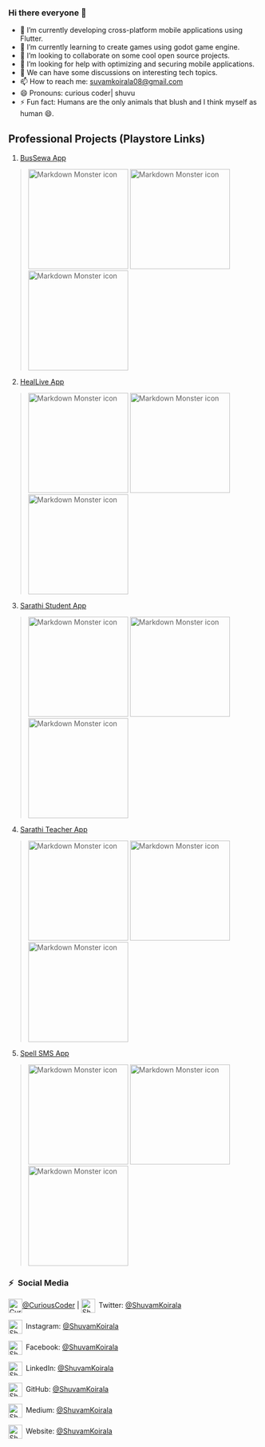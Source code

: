 ### Hi there everyone 👋

- 🔭 I’m currently developing cross-platform mobile applications using Flutter.
- 🌱 I’m currently learning to create games using godot game engine.
- 👯 I’m looking to collaborate on some cool open source projects.
- 🤔 I’m looking for help with optimizing and securing mobile applications.
- 💬 We can have some discussions on interesting tech topics.
- 📫 How to reach me: suvamkoirala08@gmail.com
- 😄 Pronouns: curious coder| shuvu
- ⚡ Fun fact: Humans are the only animals that blush and I think myself as human 😄.

## Professional Projects (Playstore Links)
1. [BusSewa App](https://play.google.com/store/apps/details?id=com.diyalo.bussewa&hl=en)
> <img src="https://play-lh.googleusercontent.com/RucBOegszTgzyHQuE5hzefJT2FOvPFOpNVNwxAt6tF1dDMg-hTNdS4SUFocQyJiQgg=w526-h296-rw" alt="Markdown Monster icon" height="200em" /> <img src="https://play-lh.googleusercontent.com/aZ4aVMGRbm_xjdnUgOD3LOFvUyQtpocyv5bwWdyYxp4xRDa1OjrmzwNSP5vJfO9guII=w526-h296-rw" alt="Markdown Monster icon" height="200em" /> <img src="https://play-lh.googleusercontent.com/mOzpQ3rNGeSJKcVkbauFFNUMoHdq1rTfzvL40vQtIBDv3AaToNLvxgjKAVRdFN6M5WaB=w526-h296-rw" alt="Markdown Monster icon" height="200em" />
2. [HealLive App](https://play.google.com/store/apps/details?id=com.spellinnovation.heallive&hl=en&gl=US)
> <img src="https://play-lh.googleusercontent.com/U-5FHj8W9ZG7fSbu_fYyVT8e-KqHlF7h_jU9BzbE1gUxb828q_J-CB38v8WpMo9z3w=w2560-h1440-rw" alt="Markdown Monster icon" height="200em" /> <img src="https://play-lh.googleusercontent.com/HuSueavVMTYEXF8jHU5TIwpOHEhu5jBUmY_PRLK8bCGUCL2b3h_5HmMuh9k5wvFL0hs=w2560-h1440-rw" alt="Markdown Monster icon" height="200em" /> <img src="https://play-lh.googleusercontent.com/ojybMPiNPuVs59s7Of2LtSV5tXFog4Msv9p_MMaQjYPnh0Nt2QVqnpGlcq_dYVuW33M=w2560-h1440-rw" alt="Markdown Monster icon" height="200em" />
3. [Sarathi Student App](https://play.google.com/store/apps/details?id=com.spellInnovation.sarathi&hl=en&gl=US)
> <img src="https://play-lh.googleusercontent.com/v2QuLvQH1YvYQbDhfBSVYMG_HWYKlqdn4lafQEPsaEEqTg8Xw59uS0UFMTWkGnwUlqAP=w2560-h1440-rw" alt="Markdown Monster icon" height="200em" /> <img src="https://play-lh.googleusercontent.com/XpohLlacNWuHvQzKsz881iDT9HtjPSmOzJrE9LG-xMtYYj5bqKtp4zUjZsUZtU7Y-7A=w2560-h1440-rw" alt="Markdown Monster icon" height="200em" /> <img src="https://play-lh.googleusercontent.com/MjsG013Xc_TEc_e_ObpQolReDBuqs3EF5HNPN0FdKlHMJeZc39fpSQeyvbO6-xIyKlA=w2560-h1440-rw" alt="Markdown Monster icon" height="200em" />
4. [Sarathi Teacher App](https://play.google.com/store/apps/details?id=com.spellInnovation.sarathi_teacher&hl=en&gl=US)
> <img src="https://play-lh.googleusercontent.com/WFj2TVFyvyvma_fx_z223yAMJJw5FJUoXF9WM_cMf2Z4o32lBG7V8RVKNYkjtt31Ncs=w526-h296-rw" alt="Markdown Monster icon" height="200em" /> <img src="https://play-lh.googleusercontent.com/4WdePMOMnaY7BBSkSBywmqQbxtBWsSMpiIQO31OLOgil2BZRRXE4nXslch-VIWExQQ0=w526-h296-rw" alt="Markdown Monster icon" height="200em" /> <img src="https://play-lh.googleusercontent.com/F_KWcemIRpeRkQSo155qUGDx9uSAvR35ZsSJbqP46_QKNGvgs3cZMvClOvS5py1adFA=w526-h296-rw" alt="Markdown Monster icon" height="200em" />
5. [Spell SMS App](https://play.google.com/store/apps/details?id=com.spellInnovation.cpass.sms&hl=en&gl=US)
> <img src="https://play-lh.googleusercontent.com/SY_84kS3EVG8BXj7SIlpFKbpKTgSWPTJyZJqmNDrVqUvqBfERjznBU45kBdaR_ZXDRFG=w526-h296-rw" alt="Markdown Monster icon" height="200em" /> <img src="https://play-lh.googleusercontent.com/QiYEzXTYTZVBomd5QlY7TDdKNl_9mKqCOTfTCXItaA3UwJkX3q-qBLXhtDoBRd5Wfg=w526-h296-rw" alt="Markdown Monster icon" height="200em" /> <img src="https://play-lh.googleusercontent.com/OTAXNJo1JZgzK09mJ4IR9KlUjwfvNu_pEOyEf1dge1i381Sztr4hqmbNIT8GC0DUfQo=w526-h296-rw" alt="Markdown Monster icon" height="200em" />


### ⚡&ensp;Social Media

[<img align="center" alt="Curious Coder | YouTube" width="28px" src="https://firebasestorage.googleapis.com/v0/b/web-johannesmilke.appspot.com/o/other%2Fsocial%2Fyoutube.png?alt=media" />](https://www.youtube.com/channel/UCxei3a_ocUPux_foujUxYUg?sub_confirmation=1)[@CuriousCoder](https://www.youtube.com/channel/UCxei3a_ocUPux_foujUxYUg) | [<img align="center" alt="Shuvam Koirala | Twitter" width="28px" src="https://firebasestorage.googleapis.com/v0/b/web-johannesmilke.appspot.com/o/other%2Fsocial%2Ftwitter.png?alt=media" />](https://twitter.com/intent/follow?original_referer=https%3A%2F%2Fgithub.com%2Fshuvam-koirala&screen_name=koirala_shuvam)&ensp;Twitter: [@ShuvamKoirala](https://twitter.com/intent/follow?original_referer=https%3A%2F%2Fgithub.com%2Fshuvam-koirala&screen_name=koirala_shuvam "Twitter Shuvam Koirala")

[<img align="center" alt="Shuvam Koirala | Instagram" width="28px" src="https://firebasestorage.googleapis.com/v0/b/web-johannesmilke.appspot.com/o/other%2Fsocial%2Finstagram.png?alt=media" />](https://www.instagram.com/shuvu1112)&ensp;Instagram: [@ShuvamKoirala](https://www.instagram.com/shuvu1112 "Instagram Shuvam Koirala")

[<img align="center" alt="Shuvam Koirala | Facebook" width="28px" src="https://firebasestorage.googleapis.com/v0/b/web-johannesmilke.appspot.com/o/other%2Fsocial%2Ffacebook.png?alt=media" />](https://www.facebook.com/shuvu00)&ensp;Facebook: [@ShuvamKoirala](https://www.facebook.com/shuvu00 "Facebook Shuvam Koirala")

[<img align="center" alt="Shuvam Koirala | LinkedIn" width="28px" src="https://firebasestorage.googleapis.com/v0/b/web-johannesmilke.appspot.com/o/other%2Fsocial%2Flinkedin.png?alt=media" />](https://www.linkedin.com/in/shuvam-koirala)&ensp;LinkedIn: [@ShuvamKoirala](https://www.linkedin.com/in/shuvam-koirala "LinkedIn Shuvam Koirala")

[<img align="center" alt="Shuvam Koirala | GitHub" width="28px" src="https://firebasestorage.googleapis.com/v0/b/web-johannesmilke.appspot.com/o/other%2Fsocial%2Fgithub.png?alt=media" />](https://github.com/shuvam-koirala)&ensp;GitHub: [@ShuvamKoirala](https://github.com/shuvam-koirala "GitHub Shuvam Koirala")

[<img align="center" alt="Shuvam Koirala | Medium" width="28px" src="https://firebasestorage.googleapis.com/v0/b/web-johannesmilke.appspot.com/o/other%2Fsocial%2Fmedium.png?alt=media" />](https://medium.com/@suvamkoirala08)&ensp;Medium: [@ShuvamKoirala](https://medium.com/@suvamkoirala08 "Medium Shuvam Koirala")

[<img align="center" alt="Shuvam Koirala | Website" width="28px" src="https://firebasestorage.googleapis.com/v0/b/web-johannesmilke.appspot.com/o/other%2Fsocial%2Fwebsite.png?alt=media" />](https://shuvam-koirala.github.io/portfolio/?i=1)&ensp;Website: [@ShuvamKoirala](https://shuvam-koirala.github.io/portfolio/?i=1 "Website Shuvam Koirala")



